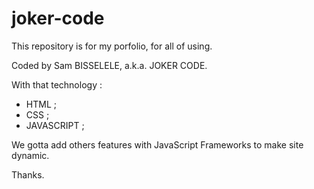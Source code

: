 # joker-code

This repository is for my porfolio, for all of using.

Coded by Sam BISSELELE, a.k.a. JOKER CODE.

With that technology :
  - HTML ;
  - CSS ;
  - JAVASCRIPT ;
  
  
We gotta add others features with JavaScript Frameworks to make site dynamic.

Thanks.
